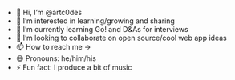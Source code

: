 - 👋 Hi, I’m @artc0des
- 👀 I’m interested in learning/growing and sharing 
- 🌱 I’m currently learning Go! and D&As for interviews
- 💞️ I’m looking to collaborate on open source/cool web app ideas
- 📫 How to reach me -> 
- 😄 Pronouns: he/him/his
- ⚡ Fun fact: I produce a bit of music

<!---
artc0des/artc0des is a ✨ special ✨ repository because its `README.md` (this file) appears on your GitHub profile.
You can click the Preview link to take a look at your changes.
--->
